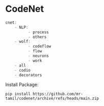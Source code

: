 # CodeNet
```r
cnet:
    - NLP:
          - process
          - others
    - wolf:
          - codeflow
          - flow
          - neurons
          - work
    - all
    - codio
    - decorators
```

Install Package:

```
pip install https://github.com/mr-tamil/codenet/archive/refs/heads/main.zip
```

